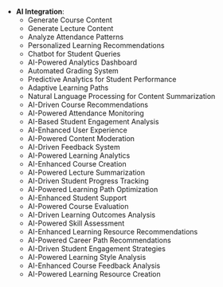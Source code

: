 - **AI Integration**: 
  - Generate Course Content
  - Generate Lecture Content
  - Analyze Attendance Patterns
  - Personalized Learning Recommendations
  - Chatbot for Student Queries
  - AI-Powered Analytics Dashboard
  - Automated Grading System
  - Predictive Analytics for Student Performance
  - Adaptive Learning Paths
  - Natural Language Processing for Content Summarization
  - AI-Driven Course Recommendations
  - AI-Powered Attendance Monitoring
  - AI-Based Student Engagement Analysis
  - AI-Enhanced User Experience
  - AI-Powered Content Moderation
  - AI-Driven Feedback System
  - AI-Powered Learning Analytics
  - AI-Enhanced Course Creation
  - AI-Powered Lecture Summarization
  - AI-Driven Student Progress Tracking
  - AI-Powered Learning Path Optimization
  - AI-Enhanced Student Support
  - AI-Powered Course Evaluation
  - AI-Driven Learning Outcomes Analysis
  - AI-Powered Skill Assessment
  - AI-Enhanced Learning Resource Recommendations
  - AI-Powered Career Path Recommendations
  - AI-Driven Student Engagement Strategies
  - AI-Powered Learning Style Analysis
  - AI-Enhanced Course Feedback Analysis
  - AI-Powered Learning Resource Creation
  